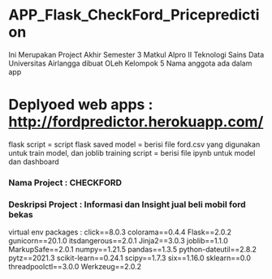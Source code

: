 # APP_Flask_CheckFord_Priceprediction

Ini Merupakan Project Akhir Semester 3 Matkul Alpro II Teknologi Sains Data Universitas Airlangga dibuat OLeh Kelompok 5 Nama anggota ada dalam app

# Deplyoed web apps : http://fordpredictor.herokuapp.com/

flask script = script flask
saved model = berisi file ford.csv yang digunakan untuk train model, dan joblib
training script = berisi file ipynb untuk model dan dashboard

### Nama Project : CHECKFORD 
### Deskripsi Project : Informasi dan Insight jual beli mobil ford bekas
virtual env packages :
click==8.0.3
colorama==0.4.4
Flask==2.0.2
gunicorn==20.1.0
itsdangerous==2.0.1
Jinja2==3.0.3
joblib==1.1.0
MarkupSafe==2.0.1
numpy==1.21.5
pandas==1.3.5
python-dateutil==2.8.2
pytz==2021.3
scikit-learn==0.24.1
scipy==1.7.3
six==1.16.0
sklearn==0.0
threadpoolctl==3.0.0
Werkzeug==2.0.2

